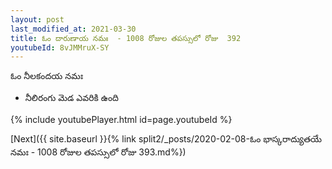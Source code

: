 ```yaml
---
layout: post
last_modified_at: 2021-03-30
title: ఓం దారుణాయ నమః  - 1008 రోజుల తపస్సులో రోజు  392
youtubeId: 8vJMMruX-SY
---
```

 
 
 ఓం నీలకందయ నమః  
 
 -  నీలిరంగు మెడ ఎవరికి ఉంది 
 
  
 
  
 
 
 
 
 
 


{% include youtubePlayer.html id=page.youtubeId %}
 
[Next]({{ site.baseurl }}{% link  split2/_posts/2020-02-08-ఓం భాస్కరాద్యుతయే నమః  - 1008 రోజుల తపస్సులో రోజు  393.md%})
 

